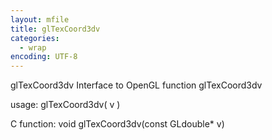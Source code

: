 ```yaml
---
layout: mfile
title: glTexCoord3dv
categories:
  - wrap
encoding: UTF-8
---
```


glTexCoord3dv  Interface to OpenGL function glTexCoord3dv

usage:  glTexCoord3dv( v )

C function:  void glTexCoord3dv(const GLdouble\* v)
